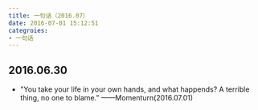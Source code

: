 ```yaml
---
title: 一句话（2016.07）
date: 2016-07-01 15:12:51
categroies:
- 一句话
---
```


## 2016.06.30
- "You take your life in your own hands, and what happends? A terrible thing, no one to blame." ——Momenturn(2016.07.01)
